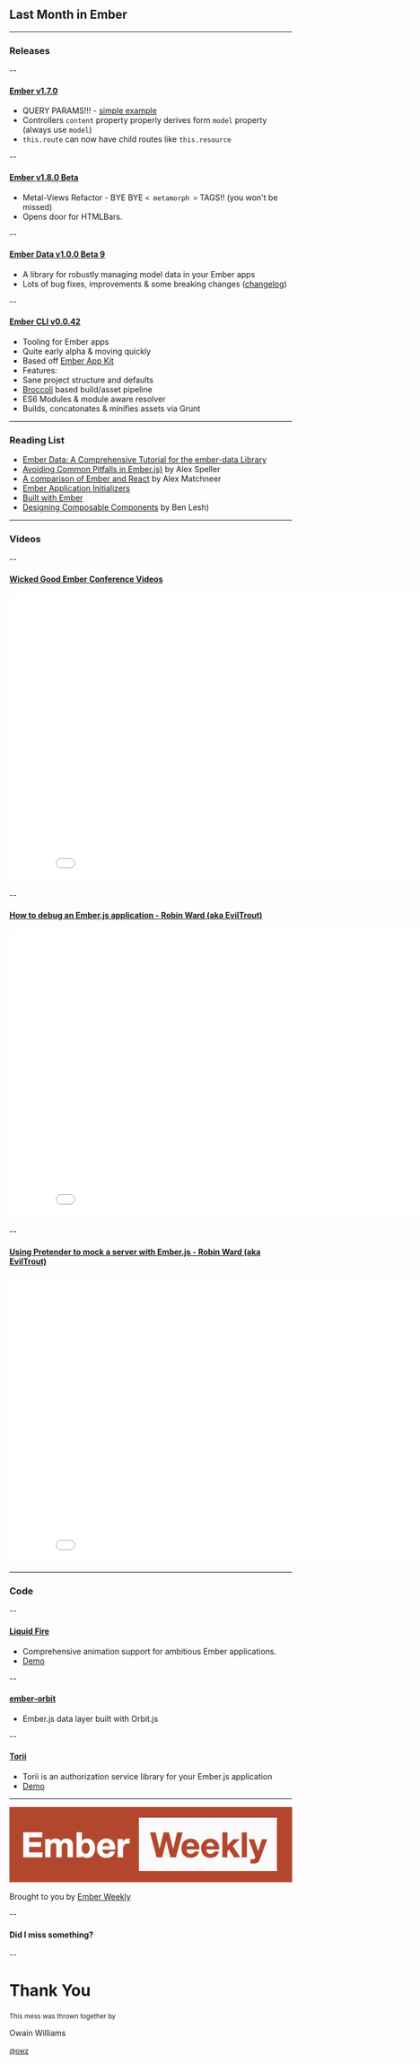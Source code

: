 ## Last Month in Ember

---

### Releases

--

#### [Ember v1.7.0]()

- QUERY PARAMS!!! - [simple example](http://jsbin.com/ucanam/6100/edit)
- Controllers ``content`` property properly derives form ``model`` property (always use ``model``)
- ``this.route`` can now have child routes like ``this.resource``

--

#### [Ember v1.8.0 Beta]()

- Metal-Views Refactor - BYE BYE ``< metamorph >`` TAGS!! (you won't be missed)
- Opens door for HTMLBars.

--

#### [Ember Data v1.0.0 Beta 9]()

 - A library for robustly managing model data in your Ember apps
 - Lots of bug fixes, improvements & some breaking changes ([changelog](https://github.com/emberjs/data/blob/v1.0.0-beta.9/CHANGELOG.md))

--

#### [Ember CLI v0.0.42](https://github.com/stefanpenner/ember-cli/releases/tag/v0.0.42)

- Tooling for Ember apps
- Quite early alpha & moving quickly
- Based off [Ember App Kit](https://github.com/stefanpenner/ember-app-kit)
- Features:
 - Sane project structure and defaults
 - [Broccoli](https://github.com/broccolijs/broccoli) based build/asset pipeline
 - ES6 Modules & module aware resolver
 - Builds, concatonates & minifies assets via Grunt

---

### Reading List

- [Ember Data: A Comprehensive Tutorial for the ember-data Library](http://www.toptal.com/emberjs/a-thorough-guide-to-ember-data#)
- [Avoiding Common Pitfalls in Ember.js)](http://www.slideshare.net/AlexSpeller/avoiding-common-pitfalls-in-emberjs) by Alex Speller
- [A comparison of Ember and React](https://docs.google.com/presentation/d/1afMLTCpRxhJpurQ97VBHCZkLbR1TEsRnd3yyxuSQ5YY/preview?sle=true#slide=id.p) by Alex Matchneer
- [Ember Application Initializers](http://ember.zone/ember-application-initializers/)
- [Built with Ember](http://builtwithember.io/)
- [Designing Composable Components](https://speakerdeck.com/blesh/emberjs-designing-composable-components) by Ben Lesh)


---

### Videos

--

#### [Wicked Good Ember Conference Videos](https://www.youtube.com/watch?v=hygxGDjhGp8&list=PLGR618id1By1_5dRbPRcOPsjWvYWDXOIv)

<iframe width="854" height="510" src="//www.youtube.com/embed/hygxGDjhGp8" frameborder="0" allowfullscreen></iframe>

--

#### [How to debug an Ember.js application - Robin Ward (aka EvilTrout)](https://www.youtube.com/watch?v=mXHzC0LdTuk)

<iframe width="854" height="510" src="//www.youtube.com/embed/mXHzC0LdTuk" frameborder="0" allowfullscreen></iframe>

--

#### [Using Pretender to mock a server with Ember.js - Robin Ward (aka EvilTrout)](https://www.youtube.com/watch?v=b5VUnc_GsV4)

<iframe width="854" height="510" src="//www.youtube.com/embed/b5VUnc_GsV4" frameborder="0" allowfullscreen></iframe>

---

### Code

--

#### [Liquid Fire](https://github.com/ef4/liquid-fire)

- Comprehensive animation support for ambitious Ember applications.
- [Demo](http://ef4.github.io/liquid-fire)

--

#### [ember-orbit](https://github.com/orbitjs/ember-orbit)

- Ember.js data layer built with Orbit.js

--

#### [Torii](http://vestorly.github.io/torii/)

- Torii is an authorization service library for your Ember.js application
- [Demo](http://vestorly.github.io/torii/demo.html)

---

[![ember weekly logo](img/ember-weekly-logo.png)](http://emberweekly.com)

Brought to you by [Ember Weekly](http://emberweekly.com)

--

#### Did I miss something?

--

# Thank You


<small>This mess was thrown together by</small>

Owain Williams

<small>[@owz](http://www.twitter.com/owz)</small>
